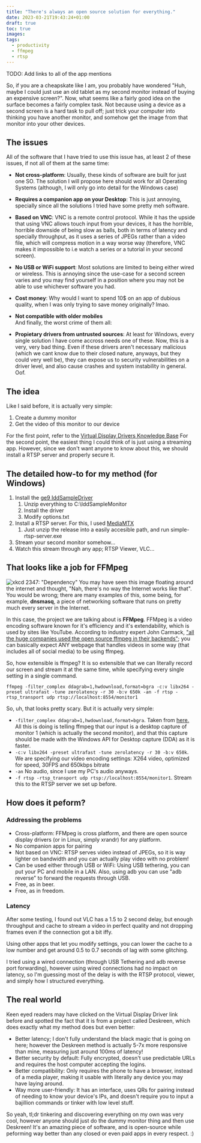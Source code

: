 ```yaml
---
title: "There's always an open source solution for everything."
date: 2023-03-21T19:43:24+01:00
draft: true
toc: true
images:
tags:
  - productivity
  - ffmpeg
  - rtsp
---
```


TODO: Add links to all of the app mentions

So, if you are a cheapskate like I am, you probably have wondered "Huh, maybe I could just use an old tablet as my second monitor instead of buying an expensive screen?". Now, what seems like a fairly good idea on the surface becomes a fairly complex task. Not because using a device as a second screen is a hard task to pull off; just trick your computer into thinking you have another monitor, and somehow get the image from that monitor into your other devices.

## The issues
All of the software that I have tried to use this issue has, at least 2 of these issues, if not all of them at the same time:
- **Not cross-platform**: Usually, these kinds of software are built for just one SO. The solution I will propose here should work for all Operating Systems (although, I will only go into detail for the Windows case)
- **Requires a companion app on your Desktop**: This is just annoying, specially since all the solutions I tried have some pretty meh software.
- **Based on VNC**: VNC is a remote control protocol. While it has the upside that using VNC allows touch input from your devices, it has the horrible, horrible downside of being slow as balls, both in terms of latency and specially throughput, as it uses a series of JPEGs rather than a video file, which will compress motion in a way worse way (therefore, VNC makes it impossible to i.e watch a series or a tutorial in your second screen). 
- **No USB or WiFi support**: Most solutions are limited to being either wired or wireless. This is annoying since the use-case for a second screen varies and you may find yourself in a position where you may not be able to use whichever software you had.
- **Cost money**: Why would I want to spend 10$ on an app of dubious quality, when I was only trying to save money originally? lmao.
- **Not compatible with older mobiles**  
And finally, the worst crime of them all: 

- **Propietary drivers from untrusted sources**: At least for Windows, every single solution I have come accross needs one of these. Now, this is a very, very bad thing. Even if these drivers aren't necessary malicious (which we cant know due to their closed nature, anyways, but they could very well be), they can expose us to security vulnerabilities on a driver level, and also cause crashes and system instability in general. Oof.

## The idea
Like I said before, it is actually very simple: 
1. Create a dummy monitor 
2. Get the video of this monitor to our device

For the first point, refer to the [Virtual Display Drivers Knowledge Base](https://github.com/pavlobu/deskreen/discussions/86)
For the second point, the easiest thing I could think of is just using a streaming app. However, since we don't want anyone to know about this, we should install a RTSP server and properly secure it.

## The detailed how-to for my method (for Windows)
1. Install the [ge9 IddSampleDriver](https://github.com/ge9/IddSampleDriver)
   1. Unzip everything to C:\IddSampleMonitor
   2. Install the driver
   3. Modify options.txt
2. Install a RTSP server. For this, I used [MediaMTX](https://github.com/aler9/rtsp-simple-server)
   1. Just unzip the release into a easily accesible path, and run simple-rtsp-server.exe
3. Stream your second monitor somehow...
4. Watch this stream through any app; RTSP Viewer, VLC...

## That looks like a job for FFMpeg
![xkcd 2347: "Dependency"](https://imgs.xkcd.com/comics/dependency.png)
You may have seen this image floating around the internet and thought, "Nah, there's no way the Internet works like that". You would be wrong; there are many examples of this, some being, for example, **dnsmasq**, a piece of networking software that runs on pretty much every server in the Internet.

In this case, the project we are talking about is **FFMpeg**. FFMpeg is a video encoding software known for it's efficiency and it's extendability, which is used by sites like YouTube. According to industry expert John Carmack, ["all the huge companies used the open source ffmpeg in their backends"](https://twitter.com/ID_AA_Carmack/status/1258531455220609025); you can basically expect ANY webpage that handles videos in some way (that includes all of social media) to be using ffmpeg.

So, how extensible is ffmpeg? It is so extensible that we can literally record our screen and stream it at the same time, while specifying every single setting in a single command. 

```
ffmpeg -filter_complex ddagrab=1,hwdownload,format=bgra -c:v libx264 -preset ultrafast -tune zerolatency -r 30 -b:v 650k -an -f rtsp -rtsp_transport udp rtsp://localhost:8554/monitor1

```

So, uh, that looks pretty scary. But it is actually very simple:
- ```-filter_complex ddagrab=1,hwdownload,format=bgra```. Taken from [here.](https://trac.ffmpeg.org/wiki/Capture/Desktop) All this is doing is telling ffmpeg that our input is a desktop capture of monitor 1 (which is actually the second monitor), and that this capture should be made with the Windows API for Desktop capture (DDA) as it is faster.
- ```-c:v libx264 -preset ultrafast -tune zerolatency -r 30 -b:v 650k```. We are specifying our video encoding settings: X264 video, optimized for speed, 30FPS and 650kbps bitrate
- ```-an``` No audio, since I use my PC's audio anyways.
- ```-f rtsp -rtsp_transport udp rtsp://localhost:8554/monitor1```. Stream this to the RTSP server we set up before.

## How does it peform?

### Addressing the problems

- Cross-platform: FFMpeg is cross platform, and there are open source display drivers (or in Linux, simply xrandr) for any platform.
- No companion apps for pairing
- Not based on VNC: RTSP serves video instead of JPEGs, so it is way lighter on bandwidth and you can actually play video with no problem!
- Can be used either through USB or WiFi: Using USB tethering, you can put your PC and mobile in a LAN. Also, using adb you can use "adb reverse" to forward the requests through USB.
- Free, as in beer.
- Free, as in freedom.

### Latency

After some testing, I found out VLC has a 1.5 to 2 second delay, but enough throughput and cache to stream a video in perfect quality and not dropping frames even if the connection got a bit iffy.

Using other apps that let you modify settings, you can lower the cache to a low number and get around 0.5 to 0.7 seconds of lag with some glitching.

I tried using a wired connection (through USB Tethering and adb reverse port forwarding), however using wired connections had no impact on latency, so I'm guessing most of the delay is with the RTSP protocol, viewer, and simply how I structured everything.

## The real world
Keen eyed readers may have clicked on the Virtual Display Driver link before and spotted the fact that it is from a project called Deskreen, which does exactly what my method does but even better:
- Better latency; I don't fully understand the black magic that is going on here; however the Deskreen method is actually 5-7x more responsive than mine, measuring just around 100ms of latency! 
- Better security by default: Fully encrypted, doesn't use predictable URLs and requires the host computer accepting the logins.
- Better compatibility: Only requires the phone to have a browser, instead of a media player, making it usable with literally any device you may have laying around.
- Way more user-friendly: It has an interface, uses QRs for pairing instead of needing to know your device's IPs, and doesn't require you to input a bajillion commands or tinker with low level stuff.
  
So yeah, tl;dr tinkering and discovering everything on my own was very cool, however anyone should just do the dummy monitor thing and then use Deskreen! It's an amazing piece of software, and is open-source while peforming way better than any closed or even paid apps in every respect. :)

